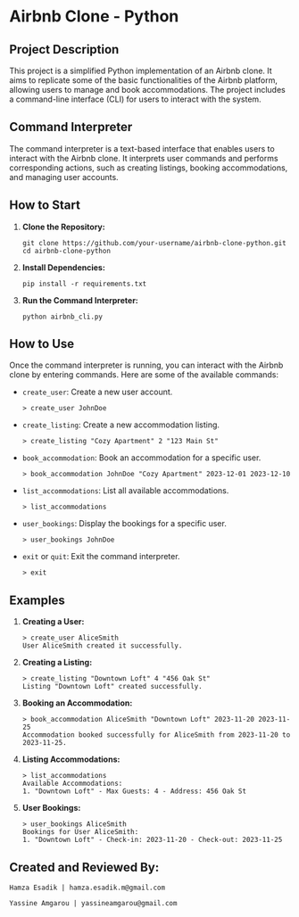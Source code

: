 # Airbnb Clone - Python

## Project Description



This project is a simplified Python implementation of an Airbnb clone. It aims to replicate some of the basic functionalities of the Airbnb platform, allowing users to manage and book accommodations. The project includes a command-line interface (CLI) for users to interact with the system.


## Command Interpreter

The command interpreter is a text-based interface that enables users to interact with the Airbnb clone. It interprets user commands and performs corresponding actions, such as creating listings, booking accommodations, and managing user accounts.


## How to Start

1. **Clone the Repository:**
   ```
   git clone https://github.com/your-username/airbnb-clone-python.git
   cd airbnb-clone-python
   ```

2. **Install Dependencies:**
   ```
   pip install -r requirements.txt
   ```

3. **Run the Command Interpreter:**
   ```
   python airbnb_cli.py
   ```

## How to Use

Once the command interpreter is running, you can interact with the Airbnb clone by entering commands. Here are some of the available commands:


- `create_user`: Create a new user account.
  ```
  > create_user JohnDoe
  ```

- `create_listing`: Create a new accommodation listing.
  ```
  > create_listing "Cozy Apartment" 2 "123 Main St"
  ```

- `book_accommodation`: Book an accommodation for a specific user.
  ```
  > book_accommodation JohnDoe "Cozy Apartment" 2023-12-01 2023-12-10
  ```

- `list_accommodations`: List all available accommodations.
  ```
  > list_accommodations
  ```

- `user_bookings`: Display the bookings for a specific user.
  ```
  > user_bookings JohnDoe
  ```

- `exit` or `quit`: Exit the command interpreter.
  ```
  > exit
  ```

## Examples

1. **Creating a User:**
   ```
   > create_user AliceSmith
   User AliceSmith created it successfully.
   ```

2. **Creating a Listing:**
   ```
   > create_listing "Downtown Loft" 4 "456 Oak St"
   Listing "Downtown Loft" created successfully.
   ```


3. **Booking an Accommodation:**
   ```
   > book_accommodation AliceSmith "Downtown Loft" 2023-11-20 2023-11-25
   Accommodation booked successfully for AliceSmith from 2023-11-20 to 2023-11-25.
   ```

4. **Listing Accommodations:**
   ```
   > list_accommodations
   Available Accommodations:
   1. "Downtown Loft" - Max Guests: 4 - Address: 456 Oak St
   ```

5. **User Bookings:**
   ```
   > user_bookings AliceSmith
   Bookings for User AliceSmith:
   1. "Downtown Loft" - Check-in: 2023-11-20 - Check-out: 2023-11-25
   ```

## Created and Reviewed By:
```
Hamza Esadik | hamza.esadik.m@gmail.com
```
```
Yassine Amgarou | yassineamgarou@gmail.com
```
